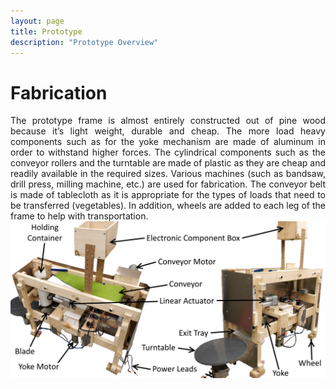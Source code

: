```yaml
---
layout: page
title: Prototype
description: "Prototype Overview"
---
```


# Fabrication
<div style="text-align: justify">The prototype frame is almost entirely constructed out of pine wood because it’s light weight, durable and cheap. The more load heavy components such as for the yoke mechanism are made of aluminum in order to withstand higher forces. The cylindrical components such as the conveyor rollers and the turntable are made of plastic as they are cheap and readily available in the required sizes. Various machines (such as bandsaw, drill press, milling machine, etc.) are used for fabrication. The conveyor belt is made of tablecloth as it is appropriate for the types of loads that need to be transferred (vegetables). In addition, wheels are added to each leg of the frame to help with transportation.</div>

<div style="text-align:center"><img src="/img/labelview.png"/></div>
